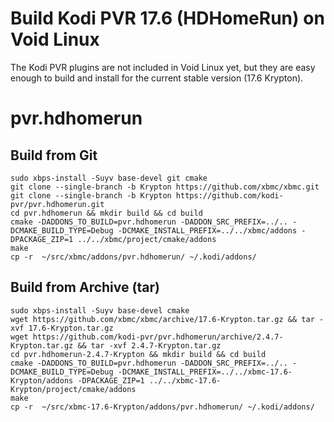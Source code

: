 Build Kodi PVR 17.6 (HDHomeRun) on Void Linux
=============================================

The Kodi PVR plugins are not included in Void Linux yet, but they are easy enough to build and install for the current stable version (17.6 Krypton).

# pvr.hdhomerun

## Build from Git

```
sudo xbps-install -Suyv base-devel git cmake
git clone --single-branch -b Krypton https://github.com/xbmc/xbmc.git
git clone --single-branch -b Krypton https://github.com/kodi-pvr/pvr.hdhomerun.git
cd pvr.hdhomerun && mkdir build && cd build
cmake -DADDONS_TO_BUILD=pvr.hdhomerun -DADDON_SRC_PREFIX=../.. -DCMAKE_BUILD_TYPE=Debug -DCMAKE_INSTALL_PREFIX=../../xbmc/addons -DPACKAGE_ZIP=1 ../../xbmc/project/cmake/addons
make
cp -r  ~/src/xbmc/addons/pvr.hdhomerun/ ~/.kodi/addons/
```

## Build from Archive (tar)

```
sudo xbps-install -Suyv base-devel cmake
wget https://github.com/xbmc/xbmc/archive/17.6-Krypton.tar.gz && tar -xvf 17.6-Krypton.tar.gz
wget https://github.com/kodi-pvr/pvr.hdhomerun/archive/2.4.7-Krypton.tar.gz && tar -xvf 2.4.7-Krypton.tar.gz
cd pvr.hdhomerun-2.4.7-Krypton && mkdir build && cd build
cmake -DADDONS_TO_BUILD=pvr.hdhomerun -DADDON_SRC_PREFIX=../.. -DCMAKE_BUILD_TYPE=Debug -DCMAKE_INSTALL_PREFIX=../../xbmc-17.6-Krypton/addons -DPACKAGE_ZIP=1 ../../xbmc-17.6-Krypton/project/cmake/addons
make
cp -r  ~/src/xbmc-17.6-Krypton/addons/pvr.hdhomerun/ ~/.kodi/addons/
```
